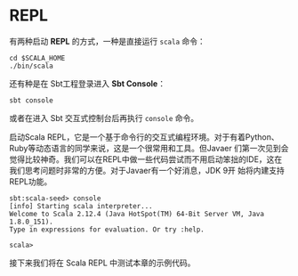 # REPL

有两种启动 **REPL** 的方式，一种是直接运行 `scala` 命令：

```
cd $SCALA_HOME
./bin/scala
```

还有种是在 Sbt工程登录进入 **Sbt Console**：

```
sbt console
```

或者在进入 Sbt 交互式控制台后再执行 `console` 命令。

启动Scala REPL，它是一个基于命令行的交互式编程环境。对于有着Python、Ruby等动态语言的同学来说，这是一个很常用和工具。但Javaer
们第一次见到会觉得比较神奇。我们可以在REPL中做一些代码尝试而不用启动笨拙的IDE，这在我们思考问题时非常的方便。对于Javaer有一个好消息，JDK 9开
始将内建支持REPL功能。

```
sbt:scala-seed> console
[info] Starting scala interpreter...
Welcome to Scala 2.12.4 (Java HotSpot(TM) 64-Bit Server VM, Java 1.8.0_151).
Type in expressions for evaluation. Or try :help.

scala>
```

接下来我们将在 Scala REPL 中测试本章的示例代码。
